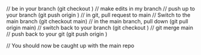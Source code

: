 // be in your branch (git checkout <name>)
// make edits in my branch
// push up to your branch (git push origin <name>)
// in git, pull request to main
// Switch to the main branch (git checkout main)
// in the main branch, pull down (git pull origin main)
// switch back to your branch (git checkout <name>)
// git merge main
// push back to your git (git push origin <name>)

// You should now be caught up with the main repo
